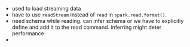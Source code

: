 
- used to load streaming data
- have to use `readStream` instead of `read` in `spark.read.format()`.
- need schema while reading. can infer schema or we have to explicitly define and add it to the read command. inferring might deter performance
- 